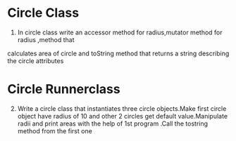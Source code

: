 # Circle Class
 1. In circle class write an accessor method for radius,mutator method for radius ,method that 

   calculates area of circle and toString method that returns a string describing the circle attributes
# Circle Runnerclass 
2. Write a circle class that instantiates three circle objects.Make first circle object have radius of 10 and other 2 circles get default value.Manipulate radii and print areas with the help of 1st program .Call the tostring method from the first one